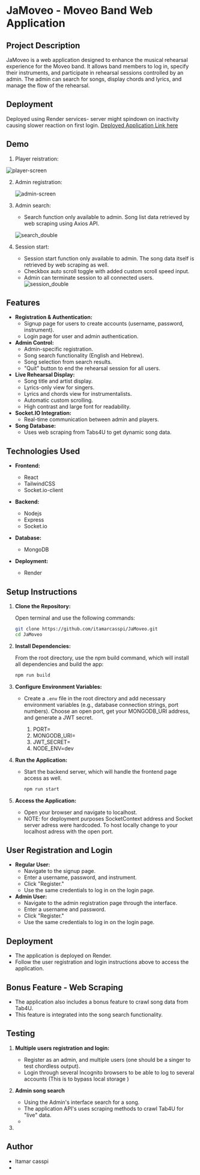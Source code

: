 # JaMoveo - Moveo Band Web Application

## Project Description

JaMoveo is a web application designed to enhance the musical rehearsal experience for the Moveo band. It allows band members to log in, specify their instruments, and participate in rehearsal sessions controlled by an admin. The admin can search for songs, display chords and lyrics, and manage the flow of the rehearsal.

## Deployment

Deployed using Render services- server might spindown on inactivity causing slower reaction on first login.
[Deployed Application Link here](https://jamoveo-qvvw.onrender.com/)

## Demo

1. Player reistration:

  ![player-screen](https://github.com/user-attachments/assets/797b8d7a-3fd0-4ee2-b413-e9d8dc68663b)

2. Admin registration:

   ![admin-screen](https://github.com/user-attachments/assets/c781f84b-58d6-4c4c-81ff-82e2b985bf27)
3. Admin search:
   * Search function only available to admin. Song list data retrieved by web scraping using Axios API.

   ![search_double](https://github.com/user-attachments/assets/ff765f1f-7b79-4ffd-90ac-c111c18dd20d)
4. Session start:
   * Session start function only available to admin. The song data itself is retrieved by web scraping as well.
   * Checkbox auto scroll toggle with added custom scroll speed input.
   * Admin can terminate session to all connected users.
   ![session_double](https://github.com/user-attachments/assets/de833738-a5f0-47ea-bfa2-813c412dafef)

## Features

* **Registration & Authentication:**
  * Signup page for users to create accounts (username, password, instrument).
  * Login page for user and admin authentication.
* **Admin Control:**
  * Admin-specific registration.
  * Song search functionality (English and Hebrew).
  * Song selection from search results.
  * "Quit" button to end the rehearsal session for all users.
* **Live Rehearsal Display:**
  * Song title and artist display.
  * Lyrics-only view for singers.
  * Lyrics and chords view for instrumentalists.
  * Automatic custom scrolling.
  * High contrast and large font for readability.
* **Socket.IO Integration:**
  * Real-time communication between admin and players.
* **Song Database:**
  * Uses web scraping from Tabs4U to get dynamic song data.

## Technologies Used

* **Frontend:**
  * React
  * TailwindCSS
  * Socket.io-client
* **Backend:**
  * Nodejs
  * Express
  * Socket.io

* **Database:**
  * MongoDB
* **Deployment:**
  * Render

## Setup Instructions

1. **Clone the Repository:**

    Open terminal and use the following commands:

      ```bash
      git clone https://github.com/itamarcasspi/JaMoveo.git
      cd JaMoveo
      ```

2. **Install Dependencies:**

    From the root directory, use the npm build command, which will install all dependencies and build the app:

      ```bash
      npm run build
      ```

3. **Configure Environment Variables:**

    * Create a `.env` file in the root directory and add necessary environment variables (e.g., database connection strings, port numbers). Choose an open port, get your MONGODB_URI address, and generate a JWT secret.

      1. PORT=
      2. MONGODB_URI=
      3. JWT_SECRET=
      4. NODE_ENV=dev

4. **Run the Application:**

    * Start the backend server, which will handle the frontend page access as well.

        ```bash
        npm run start
        ```

5. **Access the Application:**

    * Open your browser and navigate to localhost.
    * NOTE: for deployment purposes SocketContext address and Socket server adress were hardcoded. To host locally change to your localhost adress with the open port.

## User Registration and Login

* **Regular User:**
  * Navigate to the signup page.
  * Enter a username, password, and instrument.
  * Click "Register."
  * Use the same credentials to log in on the login page.
* **Admin User:**
  * Navigate to the admin registration page through the interface.
  * Enter a username and password.
  * Click "Register."
  * Use the same credentials to log in on the login page.

## Deployment

* The application is deployed on Render.
* Follow the user registration and login instructions above to access the application.

## Bonus Feature - Web Scraping

* The application also includes a bonus feature to crawl song data from Tab4U.
* This feature is integrated into the song search functionality.

## Testing

1. **Multiple users registration and login:**

   * Register as an admin, and multiple users (one should be a singer to test chordless output).
   * Login through several Incognito browsers to be able to log to several accounts (This is to bypass local storage )

2. **Admin song search**
   * Using the Admin's interface search for a song.
   * The application API's uses scraping methods to crawl Tab4U for "live" data.
   *
3.
  
## Author

* Itamar casspi
*
